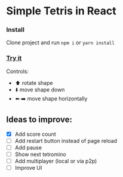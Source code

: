 # Simple Tetris in React

### Install

Clone project and run `npm i` or `yarn install`


### [Try it](https://srrmstk.github.io/tetris/)

Controls:
- ⬆️ rotate shape
- ⬇️ move shape down
- ⬅️ ➡️ move shape horizontally

## Ideas to improve:

- [x] Add score count
- [ ] Add restart button instead of page reload
- [ ] Add pause
- [ ] Show next tetromino
- [ ] Add multiplayer (local or via p2p)
- [ ] Improve UI
